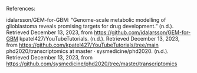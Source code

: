 References:

idalarsson/GEM-for-GBM: “Genome-scale metabolic modelling of glioblastoma reveals promising targets for drug development.” (n.d.). Retrieved December 13, 2023, from https://github.com/idalarsson/GEM-for-GBM
kpatel427/YouTubeTutorials. (n.d.). Retrieved December 13, 2023, from https://github.com/kpatel427/YouTubeTutorials/tree/main
phd2020/transcriptomics at master · sysmedicine/phd2020. (n.d.). Retrieved December 13, 2023, from https://github.com/sysmedicine/phd2020/tree/master/transcriptomics
